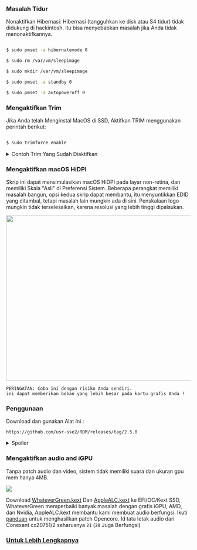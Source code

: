 ### Masalah Tidur

Nonaktifkan Hibernasi: Hibernasi (tangguhkan ke disk atau S4 tidur) tidak didukung di hackintosh. itu bisa menyebabkan masalah jika Anda tidak menonaktifkannya.

```sh

$ sudo pmset -a hibernatemode 0

$ sudo rm /var/vm/sleepimage

$ sudo mkdir /var/vm/sleepimage

$ sudo pmset -a standby 0

$ sudo pmset -a autopoweroff 0


```

### Mengaktifkan Trim

Jika Anda telah Menginstal MacOS di SSD, Aktifkan TRIM menggunakan perintah berikut:

```sh

$ sudo trimforce enable

```
<details>
<summary>Contoh Trim Yang Sudah Diaktifkan</summary>
<p align="center">

<img src="https://user-images.githubusercontent.com/89202419/175971152-a19c8c41-6355-4552-8671-9259db029a16.png">
</p>
</details>


### Mengaktifkan macOS HiDPI

Skrip ini dapat mensimulasikan macOS HiDPI pada layar non-retina, dan memiliki Skala "Asli" di Preferensi Sistem.
Beberapa perangkat memiliki masalah bangun, opsi kedua skrip dapat membantu, itu menyuntikkan EDID yang ditambal, tetapi masalah lain mungkin ada di sini.
Penskalaan logo mungkin tidak terselesaikan, karena resolusi yang lebih tinggi dipalsukan.

<p align="center">
<img height="450" width="700" src="https://user-images.githubusercontent.com/89202419/175971707-bcdd59ee-c769-4495-bd9c-d4f6d745de49.png">
</p>

```
PERINGATAN: Coba ini dengan risiko Anda sendiri.
ini dapat memberikan beban yang lebih besar pada kartu grafis Anda !
```

### Penggunaan
Download dan gunakan Alat Ini :
```
https://github.com/usr-sse2/RDM/releases/tag/2.5.0
```

<details>
<summary>Spoiler</summary>
<p align="center">

<img width="550" height="600" src="https://user-images.githubusercontent.com/89202419/175967801-e5c93181-a086-4e32-8abc-773192180218.png">
</p>
</details>




### Mengaktifkan audio and iGPU
Tanpa patch audio dan video, sistem tidak memiliki suara dan ukuran gpu mem hanya 4MB.

<img src="https://www.tonymacx86.com/data/attachments/237/237778-90fad6d11acef68ae0c9fefa7495c46f.jpg">

Download [WhateverGreen.kext](https://github.com/acidanthera/WhateverGreen/releases) Dan [AppleALC.kext](https://github.com/acidanthera/AppleALC/releases) ke EFI/OC/Kext SSD, WhateverGreen memperbaiki banyak masalah dengan grafis iGPU, AMD, dan Nvidia, AppleALC.kext membantu kami membuat audio berfungsi. Ikuti [panduan](https://www.tonymacx86.com/threads/an-idiots-guide-to-lilu-and-its-plug-ins.260063/) untuk menghasilkan patch Opencore. Id tata letak audio dari Conexant cx20751/2 seharusnya `21` (`28` Juga Berfungsi)

### [Untuk Lebih Lengkapnya ](https://dortania.github.io/OpenCore-Post-Install/)

